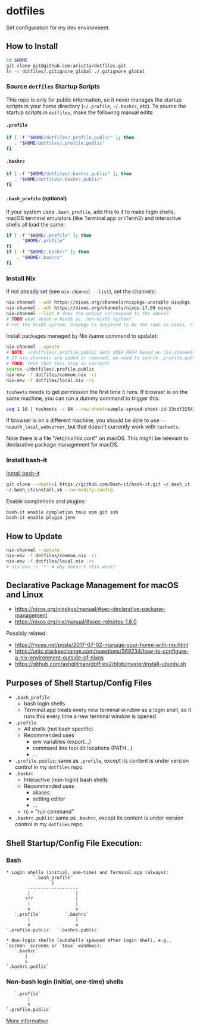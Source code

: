 # dotfiles

Set configuration for my dev environment.

## How to Install

```sh
cd $HOME
git clone git@github.com:ariutta/dotfiles.git
ln -s dotfiles/.gitignore_global ./.gitignore_global
```

### Source `dotfiles` Startup Scripts

This repo is only for public information, so it never manages the startup scripts in your home directory (`~/.profile`, `~/.bashrc`, etc). To source the startup scripts in `dotfiles`, make the following manual edits:

#### `.profile`

```sh
if [ -f "$HOME/dotfiles/.profile.public" ]; then
   . "$HOME/dotfiles/.profile.public"
fi
```

#### `.bashrc`

```sh
if [ -f "$HOME/dotfiles/.bashrc.public" ]; then
   . "$HOME/dotfiles/.bashrc.public"
fi
```

#### `.bash_profile` (optional)

If your system uses `.bash_profile`, add this to it to make login shells, macOS terminal emulators (like Terminal.app or iTerm2) and interactive shells all load the same:

```sh
if [ -f "$HOME/.profile" ]; then
	. "$HOME/.profile"
fi
if [ -f "$HOME/.bashrc" ]; then
	. "$HOME/.bashrc"
fi
```

### Install Nix

If not already set (see `nix-channel --list`), set the channels:

```sh
nix-channel --add https://nixos.org/channels/nixpkgs-unstable nixpkgs
nix-channel --add https://nixos.org/channels/nixos-17.09 nixos
nix-channel --list # does the output correspond to the above?
# TODO what about a NixOS vs. non-NixOS system?
# For the NixOS system, nixpkgs is supposed to be the same as nixos, right?
```

Install packages managed by Nix (same command to update):

```sh
nix-channel --update
# NOTE: ~/dotfiles/.profile.public sets $NIX_PATH based on nix-channels.
# If nix-channels are added or removed, we need to source .profile.public again.
# TODO: test that this step is correct!
source ~/dotfiles/.profile.public
nix-env -f dotfiles/common.nix -ri
nix-env -f dotfiles/local.nix -ri
```

`tosheets` needs to get permission the first time it runs.
If browser is on the same machine, you can run a dummy command to trigger this:

```sh
seq 1 10 | tosheets -c B4 --new-sheet=sample-spread-sheet-id-23sdf32543fs
```

If browser is on a different machine, you should be able to use `--noauth_local_webserver`, but that doesn't currently work with `tosheets`.

Note there is a file "/etc/nix/nix.conf" on macOS. This might be relevant to declarative package management for macOS.

### Install bash-it

[Install bash-it](https://github.com/Bash-it/bash-it#install)

```sh
git clone --depth=1 https://github.com/Bash-it/bash-it.git ~/.bash_it
~/.bash_it/install.sh --no-modify-config
```

Enable completions and plugins:

```sh
bash-it enable completion tmux npm git ssh
bash-it enable plugin jenv
```

## How to Update

```sh
nix-channel --update
nix-env -f dotfiles/common.nix -ri
nix-env -f dotfiles/local.nix -ri
# nix-env -u '*' # why doesn't this work?
```

## Declarative Package Management for macOS and Linux

* https://nixos.org/nixpkgs/manual/#sec-declarative-package-management
* https://nixos.org/nix/manual/#ssec-relnotes-1.6.0

Possibly related:

* https://rycee.net/posts/2017-07-02-manage-your-home-with-nix.html
* https://unix.stackexchange.com/questions/369234/how-to-configure-a-nix-environment-outside-of-nixos
* https://github.com/ashgillman/dotfiles2/blob/master/install-ubuntu.sh

## Purposes of Shell Startup/Config Files

* `.bash_profile`
  * bash login shells
  * Terminal.app treats every new terminal window as a login shell, so it runs this every time a new terminal window is opened
* `.profile`
  * All shells (not bash specific)
  * Recommended uses
    * env variables (export...)
    * command line tool dir locations (PATH...)
    * …
* `.profile.public`: same as `.profile`, except its content is under version control in my `dotfiles` repo
* `.bashrc`
  * Interactive (non-login) bash shells
  * Recommended uses
    * aliases
    * setting editor
    * …
  * rc = "run command"
* `.bashrc.public`: same as `.bashrc`, except its content is under version control in my `dotfiles` repo

## Shell Startup/Config File Execution:

### Bash

```
* Login shells (initial, one-time) and Terminal.app (always):
          `.bash_profile`
                 |
        -------------------
        |                 |
       ???                |
        |                 |
        v                 v
   `.profile`         `.bashrc`
        |                 |
        v                 v
`.profile.public`  `.bashrc.public`

* Non-login shells (subshells spawned after login shell, e.g., `screen` screens or `tmux` windows):
   `.bashrc`
       |
       v
`.bashrc.public`
```

### Non-bash login (initial, one-time) shells

```
   `.profile`
        |
        v
`.profile.public`
```

[More information](https://serverfault.com/questions/261802/what-are-the-functional-differences-between-profile-bash-profile-and-bashrc)

